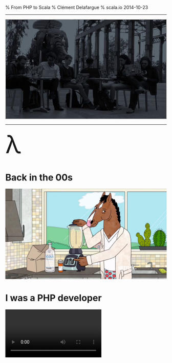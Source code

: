 % From PHP to Scala
% Clément Delafargue
% scala.io 2014-10-23

-------------------------------------------

![](assets/clever.jpg)

-------------------------------------------

<span style="font-size: 5.5em;">λ</span>



# Back in the 00s
![](assets/bojack.png)

# I was a PHP developer
<video src="../../stuff-indexes/lol/elephant-beach.webm" autoplay loop/>

# Why leave PHP
<video src="../../stuff-indexes/lol/elephant-skydiving.webm" autoplay loop/>

# No types
<video src="../../stuff-indexes/lol/shape-toy.webm" autoplay loop/>

# HTTP is hidden
<video src="../../stuff-indexes/lol/no-idea.webm" autoplay loop/>

# Simplicity is valued

# But PHP is awfully complex
<video src="../../stuff-indexes/lol/rube-goldberg.webm" autoplay loop/>

# What PHP did well
<video src="../../stuff-indexes/lol/elephant-ribbon.webm" autoplay loop/>

# Values Simplicity

# Stateless
<video src="../../stuff-indexes/lol/chain.webm" autoplay loop/>

# Request - response cycle
<video src="../../stuff-indexes/lol/chain.webm" autoplay loop/>

# Alien in a Java world
<video src="../../stuff-indexes/lol/garbage.webm" autoplay loop/>

-------------------------------------------
![](assets/lift.jpg)

# Play Framework

# Now it's gearing towards complexity
<video src="../../stuff-indexes/lol/homer-car.webm" autoplay loop/>


# Keep it simple

# Libraries, not frameworks
<video src="../../stuff-indexes/lol/hair-cow.webm" autoplay loop/>

# HTTP layer, not more
<video src="../../stuff-indexes/lol/hamster-tube.webm" autoplay loop/>

# Don't try to hide complexity
<video src="../../stuff-indexes/lol/exploding-poo.webm" autoplay loop/>
